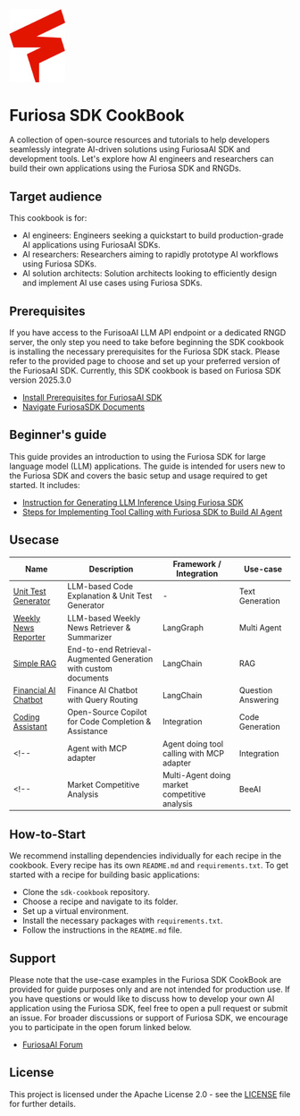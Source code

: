 
<img src=https://github.com/furiosa-ai/sdk-cookbook/blob/main/docs/images/icon.png width="100"/>



# Furiosa SDK CookBook
A collection of open-source resources and tutorials to help developers seamlessly integrate AI-driven solutions using FuriosaAI SDK and development tools. Let's explore how AI engineers and researchers can build their own applications using the Furiosa SDK and RNGDs.

## Target audience
This cookbook is for:
- AI engineers: Engineers seeking a quickstart to build production-grade AI applications using FuriosaAI SDKs.
- AI researchers: Researchers aiming to rapidly prototype AI workflows using Furiosa SDKs.
- AI solution architects: Solution architects looking to efficiently design and implement AI use cases using Furiosa SDKs.


## Prerequisites

If you have access to the FurisoaAI LLM API endpoint or a dedicated RNGD server, the only step you need to take before beginning the SDK cookbook is installing the necessary prerequisites for the Furiosa SDK stack. Please refer to the provided page to choose and set up your preferred version of the FuriosaAI SDK. Currently, this SDK cookbook is based on Furiosa SDK version 2025.3.0
- [Install Prerequisites for FuriosaAI SDK](https://developer.furiosa.ai/latest/en/getting_started/prerequisites.html)
- [Navigate FuriosaSDK Documents](https://developer.furiosa.ai/latest/en/index.html)
  

## Beginner's guide 
This guide provides an introduction to using the Furiosa SDK for large language model (LLM) applications. The guide is intended for users new to the Furiosa SDK and covers the basic setup and usage required to get started. It includes:
- [Instruction for Generating LLM Inference Using Furiosa SDK](https://github.com/furiosa-ai/sdk-cookbook/blob/main/beginners-guide/use_generation.ipynb)
- [Steps for Implementing Tool Calling with Furiosa SDK to Build AI Agent](https://github.com/furiosa-ai/sdk-cookbook/blob/main/beginners-guide/use_tool_calling.ipynb)

## Usecase
| Name | Description | Framework / Integration                  | Use-case |
| --------- | --- | --- | --- |
| [Unit Test Generator](https://github.com/furiosa-ai/sdk-cookbook/tree/main/unit-test-generator) | LLM-based Code Explanation & Unit Test Generator | - | Text Generation |
| [Weekly News Reporter](https://github.com/furiosa-ai/sdk-cookbook/tree/main/weekly-news-reporter) | LLM-based Weekly News Retriever & Summarizer | LangGraph  | Multi Agent |
| [Simple RAG](https://github.com/furiosa-ai/sdk-cookbook/tree/main/simple-rag) | End-to-end Retrieval-Augmented Generation with custom documents | LangChain | RAG |
| [Financial AI Chatbot](https://github.com/furiosa-ai/sdk-cookbook/tree/main/finance-ai-chatbot) | Finance AI Chatbot with Query Routing | LangChain | Question Answering |
| [Coding Assistant](https://github.com/furiosa-ai/sdk-cookbook/tree/main/coding-assistant) | Open-Source Copilot for Code Completion & Assistance | Integration | Code Generation |
<!--| Agent with MCP adapter | Agent doing tool calling with MCP adapter | Integration | Agent | -->
<!--| Market Competitive Analysis | Multi-Agent doing market competitive analysis | BeeAI | Multi-agent | -->  

<!--  ## By Framework -->
<!-- | Framework | Name | Description                   | Tags | -->
<!--| --------- | --- | --- | --- | -->
<!--| LangGraph | [Weekly News Reporter](framework/langgraph/weekly_news_reporter) | Multi-agent example generate weekly news summary   | Multi-agent | -->
<!--| AutoGen | [CSV Chart Generation](csv-chart-generation) | Chart generation with chart type suggestion  | Multi-agent | -->


<!--## Framework Integrations -->
<!--| Framework | Description -->               
<!--| --------- | --- | -->
<!--| LangChain | | -->
<!--| AutoGen |  | -->
<!--| LiteLLM | | -->
<!--| SmolAgents | | -->
<!--| BeeAI | | -->


## How-to-Start
We recommend installing dependencies individually for each recipe in the cookbook. Every recipe has its own `README.md` and `requirements.txt`.
To get started with a recipe for building basic applications:

- Clone the `sdk-cookbook` repository.
- Choose a recipe and navigate to its folder.
- Set up a virtual environment.
- Install the necessary packages with `requirements.txt`.
- Follow the instructions in the `README.md` file.


## Support
Please note that the use-case examples in the Furiosa SDK CookBook are provided for guide purposes only and are not intended for production use. If you have questions or would like to discuss how to develop your own AI application using the Furiosa SDK, feel free to open a pull request or submit an issue. For broader discussions or support of Furiosa SDK, we encourage you to participate in the open forum linked below.
  - [FuriosaAI Forum](https://forums.furiosa.ai/)

## License
This project is licensed under the Apache License 2.0 - see the [LICENSE](https://github.com/furiosa-ai/sdk-cookbook/blob/main/LICENSE) file for further details.



